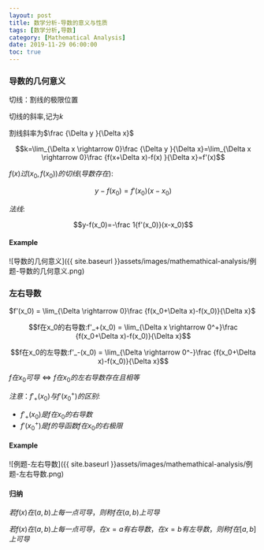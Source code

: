 ```yaml
---
layout: post
title: 数学分析-导数的意义与性质
tags: [数学分析,导数]
category: [Mathematical Analysis]
date: 2019-11-29 06:00:00
toc: true
---
```


### 导数的几何意义

切线：割线的极限位置

切线的斜率,记为$k$

割线斜率为$\frac {\Delta y }{\Delta x}$

$$k=\lim_{\Delta x \rightarrow 0}\frac {\Delta y }{\Delta x}=\lim_{\Delta x \rightarrow 0}\frac {f(x+\Delta x)-f(x) }{\Delta x}=f'(x)$$

 $f(x)过(x_0, f(x_0))的切线(导数存在):$

$$y-f(x_0)=f'(x_0)(x-x_0)$$

$法线:$

$$y-f(x_0)=-\frac 1{f'(x_0)}(x-x_0)$$

#### Example

![导数的几何意义]({{ site.baseurl }}assets/images/mathemathical-analysis/例题-导数的几何意义.png)

### 左右导数

$f'(x_0) = \lim_{\Delta \rightarrow 0}\frac {f(x_0+\Delta x)-f(x_0)}{\Delta x}$

$$f在x_0的右导数:f'_+(x_0) = \lim_{\Delta x \rightarrow 0^+}\frac {f(x_0+\Delta x)-f(x_0)}{\Delta x}$$

$$f在x_0的左导数:f'_-(x_0) = \lim_{\Delta  \rightarrow 0^-}\frac {f(x_0+\Delta x)-f(x_0)}{\Delta x}$$

$f在x_0可导\Longleftrightarrow f在x_0的左右导数存在且相等$

$注意：f'_+(x_0)与f'(x_0^+)的区别:$

- $f'_+(x_0)是f在x_0的右导数$
- $f'(x_0^+)是f的导函数f在x_0的右极限$

#### Example

![例题-左右导数]({{ site.baseurl }}assets/images/mathemathical-analysis/例题-左右导数.png)

#### 归纳

$若f(x)在(a,b)上每一点可导，则称f在(a,b)上可导$

$若f(x)在(a,b)上每一点可导，在x=a有右导数，在x=b有左导数，则称f在[a,b]上可导$

